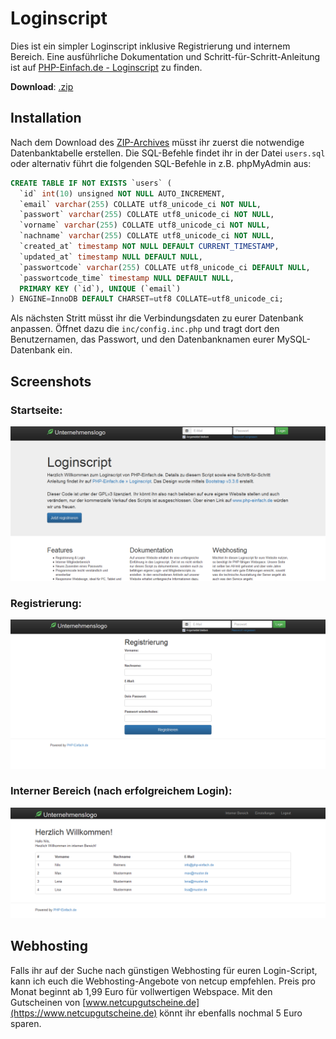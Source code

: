 # Loginscript 
Dies ist ein simpler Loginscript inklusive Registrierung und internem Bereich. Eine ausführliche Dokumentation und Schritt-für-Schritt-Anleitung ist auf [PHP-Einfach.de - Loginscript](http://www.php-einfach.de/experte/php-codebeispiele/loginscript/) zu finden. 

**Download**: [.zip](https://github.com/PHP-Einfach/loginscript/archive/master.zip) 

## Installation
Nach dem Download des [ZIP-Archives](https://github.com/PHP-Einfach/loginscript/archive/master.zip) müsst ihr zuerst die notwendige Datenbanktabelle erstellen. Die SQL-Befehle findet ihr in der Datei `users.sql` oder alternativ führt die folgenden SQL-Befehle in z.B. phpMyAdmin aus:

```sql
CREATE TABLE IF NOT EXISTS `users` (
  `id` int(10) unsigned NOT NULL AUTO_INCREMENT,
  `email` varchar(255) COLLATE utf8_unicode_ci NOT NULL,
  `passwort` varchar(255) COLLATE utf8_unicode_ci NOT NULL,
  `vorname` varchar(255) COLLATE utf8_unicode_ci NOT NULL,
  `nachname` varchar(255) COLLATE utf8_unicode_ci NOT NULL,
  `created_at` timestamp NOT NULL DEFAULT CURRENT_TIMESTAMP,
  `updated_at` timestamp NULL DEFAULT NULL,
  `passwortcode` varchar(255) COLLATE utf8_unicode_ci DEFAULT NULL,
  `passwortcode_time` timestamp NULL DEFAULT NULL,
  PRIMARY KEY (`id`), UNIQUE (`email`)
) ENGINE=InnoDB DEFAULT CHARSET=utf8 COLLATE=utf8_unicode_ci;
```


Als nächsten Stritt müsst ihr die Verbindungsdaten zu eurer Datenbank anpassen. Öffnet dazu die `inc/config.inc.php` und tragt dort den Benutzernamen, das Passwort, und den Datenbanknamen eurer MySQL-Datenbank ein.

## Screenshots
### Startseite:
![Index](/screenshots/index.png)

### Registrierung:
![Registrierung](/screenshots/registrierung.png)

### Interner Bereich (nach erfolgreichem Login):
![Interner Bereich](/screenshots/interner_bereich.png)


## Webhosting
Falls ihr auf der Suche nach günstigen Webhosting für euren Login-Script, kann ich euch die Webhosting-Angebote von netcup empfehlen. Preis pro Monat beginnt ab 1,99 Euro für vollwertigen Webspace. Mit den Gutscheinen von [www.netcupgutscheine.de](https://www.netcupgutscheine.de) könnt ihr ebenfalls nochmal 5 Euro sparen.
